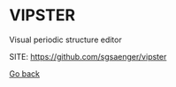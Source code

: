 # VIPSTER
 
 Visual periodic structure editor
 
 SITE: https://github.com/sgsaenger/vipster

 [Go back](https://portable-linux-apps.github.io/apps.html)
